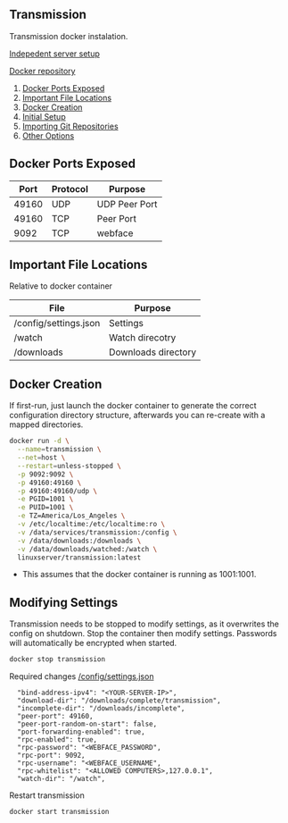 Transmission
------------
Transmission docker instalation.

[Indepedent server setup](transmission-dedicated.md)

[Docker repository][1]

1. [Docker Ports Exposed](#docker-ports-exposed)
2. [Important File Locations](#important-file-locations)
3. [Docker Creation](#docker-creation)
4. [Initial Setup](#initial-setup)
5. [Importing Git Repositories](#importing-git-epositories)
6. [Other Options](#other-options)

Docker Ports Exposed
--------------------

| Port  | Protocol | Purpose       |
|-------|----------|---------------|
| 49160 | UDP      | UDP Peer Port |
| 49160 | TCP      | Peer Port     |
| 9092  | TCP      | webface       |

Important File Locations
------------------------
Relative to docker container

| File                  | Purpose             |
|-----------------------|---------------------|
| /config/settings.json | Settings            |
| /watch                | Watch direcotry     |
| /downloads            | Downloads directory |

Docker Creation
---------------
If first-run, just launch the docker container to generate the correct
configuration directory structure, afterwards you can re-create with a mapped
directories.

```bash
docker run -d \
  --name=transmission \
  --net=host \
  --restart=unless-stopped \
  -p 9092:9092 \
  -p 49160:49160 \
  -p 49160:49160/udp \
  -e PGID=1001 \
  -e PUID=1001 \
  -e TZ=America/Los_Angeles \
  -v /etc/localtime:/etc/localtime:ro \
  -v /data/services/transmission:/config \
  -v /data/downloads:/downloads \
  -v /data/downloads/watched:/watch \
  linuxserver/transmission:latest
```
 * This assumes that the docker container is running as 1001:1001.

Modifying Settings
------------------
Transmission needs to be stopped to modify settings, as it overwrites the config
on shutdown. Stop the container then modify settings. Passwords will
automatically be encrypted when started.

```bash
docker stop transmission
```

Required changes
[/config/settings.json][2]
```vim
  "bind-address-ipv4": "<YOUR-SERVER-IP>",
  "download-dir": "/downloads/complete/transmission",
  "incomplete-dir": "/downloads/incomplete",
  "peer-port": 49160,
  "peer-port-random-on-start": false,
  "port-forwarding-enabled": true,
  "rpc-enabled": true,
  "rpc-password": "<WEBFACE_PASSWORD",
  "rpc-port": 9092,
  "rpc-username": "<WEBFACE_USERNAME",
  "rpc-whitelist": "<ALLOWED COMPUTERS>,127.0.0.1",
  "watch-dir": "/watch",
```

Restart transmission
```bash
docker start transmission
```

[1]: https://hub.docker.com/r/linuxserver/transmission/
[2]: settings.json